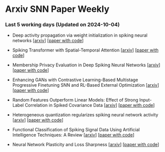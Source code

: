 # Arxiv SNN Paper Weekly


 ### **Last 5 working days (Updated on 2024-10-04)** 


- Deep activity propagation via weight initialization in spiking neural networks [[arxiv](https://arxiv.org/abs/2410.00580)] [[paper with code](https://paperswithcode.com/paper/deep-activity-propagation-via-weight)]

- Spiking Transformer with Spatial-Temporal Attention [[arxiv](https://arxiv.org/abs/2409.19764)] [[paper with code](https://paperswithcode.com/paper/spiking-transformer-with-spatial-temporal)]

- Membership Privacy Evaluation in Deep Spiking Neural Networks [[arxiv](https://arxiv.org/abs/2409.19413)] [[paper with code](https://paperswithcode.com/paper/membership-privacy-evaluation-in-deep-spiking)]

- Enhancing GANs with Contrastive Learning-Based Multistage Progressive Finetuning SNN and RL-Based External Optimization [[arxiv](https://arxiv.org/abs/2409.20340)] [[paper with code](https://paperswithcode.com/paper/enhancing-gans-with-contrastive-learning)]

- Random Features Outperform Linear Models: Effect of Strong Input-Label Correlation in Spiked Covariance Data [[arxiv](https://arxiv.org/abs/2409.20250)] [[paper with code](https://paperswithcode.com/paper/random-features-outperform-linear-models)]

- Heterogeneous quantization regularizes spiking neural network activity [[arxiv](https://arxiv.org/abs/2409.18396)] [[paper with code](https://paperswithcode.com/paper/heterogeneous-quantization-regularizes)]

- Functional Classification of Spiking Signal Data Using Artificial Intelligence Techniques: A Review [[arxiv](https://arxiv.org/abs/2409.17516)] [[paper with code](https://paperswithcode.com/paper/functional-classification-of-spiking-signal)]

- Neural Network Plasticity and Loss Sharpness [[arxiv](https://arxiv.org/abs/2409.17300)] [[paper with code](https://paperswithcode.com/paper/neural-network-plasticity-and-loss-sharpness)]

